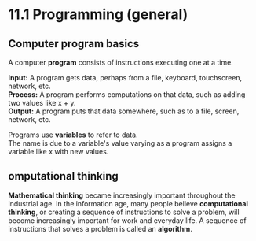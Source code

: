 
# 11.1 Programming (general)

## Computer program basics
A computer **program** consists of instructions executing one at a time.   

**Input:** A program gets data, perhaps from a file, keyboard, touchscreen, network, etc.   
**Process:** A program performs computations on that data, such as adding two values like x + y.   
**Output:** A program puts that data somewhere, such as to a file, screen, network, etc.   

Programs use **variables** to refer to data.   
The name is due to a variable's value varying as a program assigns a variable like x with new values.   

## omputational thinking
**Mathematical thinking** became increasingly important throughout the industrial age.
In the information age, many people believe **computational thinking**, or creating a sequence of instructions to solve a problem, will become increasingly important for work and everyday life.
A sequence of instructions that solves a problem is called an **algorithm**.
